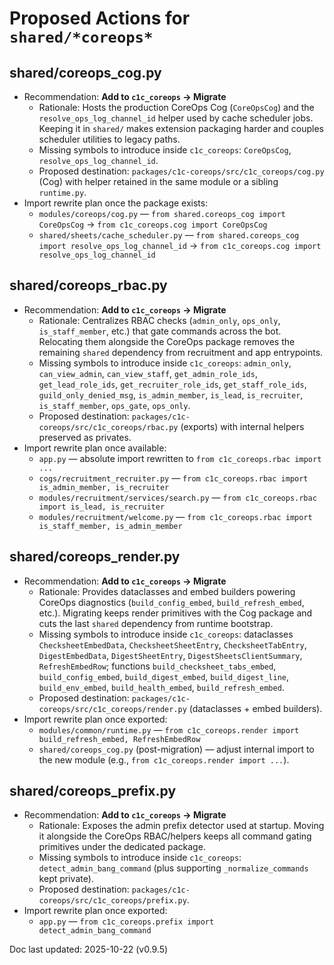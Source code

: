 # Proposed Actions for `shared/*coreops*`

## shared/coreops_cog.py
- Recommendation: **Add to `c1c_coreops` → Migrate**
  - Rationale: Hosts the production CoreOps Cog (`CoreOpsCog`) and the `resolve_ops_log_channel_id` helper used by cache scheduler jobs. Keeping it in `shared/` makes extension packaging harder and couples scheduler utilities to legacy paths.
  - Missing symbols to introduce inside `c1c_coreops`: `CoreOpsCog`, `resolve_ops_log_channel_id`.
  - Proposed destination: `packages/c1c-coreops/src/c1c_coreops/cog.py` (Cog) with helper retained in the same module or a sibling `runtime.py`.
- Import rewrite plan once the package exists:
  - `modules/coreops/cog.py` — `from shared.coreops_cog import CoreOpsCog` → `from c1c_coreops.cog import CoreOpsCog`
  - `shared/sheets/cache_scheduler.py` — `from shared.coreops_cog import resolve_ops_log_channel_id` → `from c1c_coreops.cog import resolve_ops_log_channel_id`

## shared/coreops_rbac.py
- Recommendation: **Add to `c1c_coreops` → Migrate**
  - Rationale: Centralizes RBAC checks (`admin_only`, `ops_only`, `is_staff_member`, etc.) that gate commands across the bot. Relocating them alongside the CoreOps package removes the remaining `shared` dependency from recruitment and app entrypoints.
  - Missing symbols to introduce inside `c1c_coreops`: `admin_only`, `can_view_admin`, `can_view_staff`, `get_admin_role_ids`, `get_lead_role_ids`, `get_recruiter_role_ids`, `get_staff_role_ids`, `guild_only_denied_msg`, `is_admin_member`, `is_lead`, `is_recruiter`, `is_staff_member`, `ops_gate`, `ops_only`.
  - Proposed destination: `packages/c1c-coreops/src/c1c_coreops/rbac.py` (exports) with internal helpers preserved as privates.
- Import rewrite plan once available:
  - `app.py` — absolute import rewritten to `from c1c_coreops.rbac import ...`
  - `cogs/recruitment_recruiter.py` — `from c1c_coreops.rbac import is_admin_member, is_recruiter`
  - `modules/recruitment/services/search.py` — `from c1c_coreops.rbac import is_lead, is_recruiter`
  - `modules/recruitment/welcome.py` — `from c1c_coreops.rbac import is_staff_member, is_admin_member`

## shared/coreops_render.py
- Recommendation: **Add to `c1c_coreops` → Migrate**
  - Rationale: Provides dataclasses and embed builders powering CoreOps diagnostics (`build_config_embed`, `build_refresh_embed`, etc.). Migrating keeps render primitives with the Cog package and cuts the last `shared` dependency from runtime bootstrap.
  - Missing symbols to introduce inside `c1c_coreops`: dataclasses `ChecksheetEmbedData`, `ChecksheetSheetEntry`, `ChecksheetTabEntry`, `DigestEmbedData`, `DigestSheetEntry`, `DigestSheetsClientSummary`, `RefreshEmbedRow`; functions `build_checksheet_tabs_embed`, `build_config_embed`, `build_digest_embed`, `build_digest_line`, `build_env_embed`, `build_health_embed`, `build_refresh_embed`.
  - Proposed destination: `packages/c1c-coreops/src/c1c_coreops/render.py` (dataclasses + embed builders).
- Import rewrite plan once exported:
  - `modules/common/runtime.py` — `from c1c_coreops.render import build_refresh_embed, RefreshEmbedRow`
  - `shared/coreops_cog.py` (post-migration) — adjust internal import to the new module (e.g., `from c1c_coreops.render import ...`).

## shared/coreops_prefix.py
- Recommendation: **Add to `c1c_coreops` → Migrate**
  - Rationale: Exposes the admin prefix detector used at startup. Moving it alongside the CoreOps RBAC/helpers keeps all command gating primitives under the dedicated package.
  - Missing symbols to introduce inside `c1c_coreops`: `detect_admin_bang_command` (plus supporting `_normalize_commands` kept private).
  - Proposed destination: `packages/c1c-coreops/src/c1c_coreops/prefix.py`.
- Import rewrite plan once exported:
  - `app.py` — `from c1c_coreops.prefix import detect_admin_bang_command`

Doc last updated: 2025-10-22 (v0.9.5)
